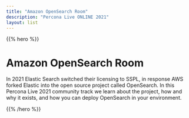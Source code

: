 ```yaml
---
title: "Amazon OpenSearch Room"
description: "Percona Live ONLINE 2021"
layout: list
---
```


{{% hero %}}

# Amazon OpenSearch Room

In 2021 Elastic Search switched their licensing to SSPL, in response AWS forked Elastic into the open source project called OpenSearch. In this Percona Live 2021 community track we learn about the project, how and why it exists, and how you can deploy OpenSearch in your environment.

{{% /hero %}}

